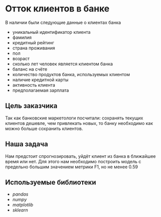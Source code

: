 # Отток клиентов в банке
В наличии были следующие данные о клиентах банка 

- уникальный идентификатор клиента
- фамилия
- кредитный рейтинг
- страна проживания
- пол
- возраст
- сколько лет человек является клиентом банка
- баланс на счёте
- количество продуктов банка, используемых клиентом
- наличие кредитной карты
- активность клиента
- предполагаемая зарплата

## Цель заказчика 
Так как банковские маркетологи посчитали: сохранять текущих клиентов дешевле, чем привлекать новых, то банку необходимо как можно больше сохранить клиентов. 
 

## Наша задача
Нам предстоит спрогнозировать, уйдёт клиент из банка в ближайшее время или нет. Для этого нам необходимо построить модель с предельно большим значением метрики F1, но не менее 0.59

## Используемые библиотеки

- *pandas*
- *numpy*
- *matplotlib*
- *sklearn*